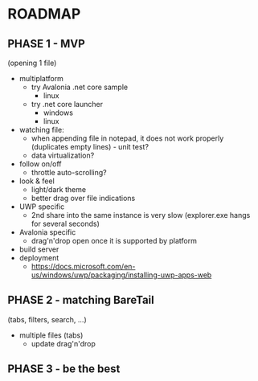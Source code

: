 # ROADMAP

## PHASE 1 - MVP 
(opening 1 file)

* multiplatform
  * try Avalonia .net core sample
    * linux
  * try .net core launcher
    * windows
    * linux
* watching file:
  * when appending file in notepad, it does not work properly (duplicates empty lines) - unit test?
  * data virtualization?
* follow on/off
  * throttle auto-scrolling?
* look & feel
  * light/dark theme
  * better drag over file indications
* UWP specific
  * 2nd share into the same instance is very slow (explorer.exe hangs for several seconds)
* Avalonia specific
  * drag'n'drop open once it is supported by platform
* build server
* deployment
  * https://docs.microsoft.com/en-us/windows/uwp/packaging/installing-uwp-apps-web

## PHASE 2 - matching BareTail
(tabs, filters, search, ...)

* multiple files (tabs)
  * update drag'n'drop

## PHASE 3 - be the best